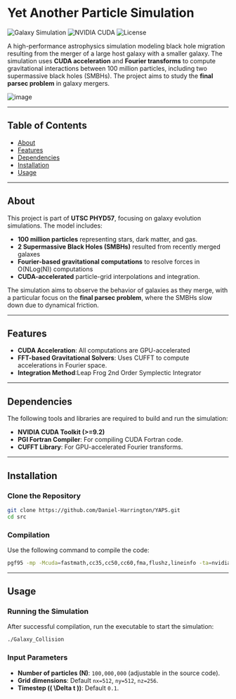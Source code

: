 # Yet Another Particle Simulation

![Galaxy Simulation](https://img.shields.io/badge/Simulation-Galaxy%20Collision-blue)
![NVIDIA CUDA](https://img.shields.io/badge/CUDA-NVIDIA-green)
![License](https://img.shields.io/badge/License-MIT-lightgrey)

A high-performance astrophysics simulation modeling black hole migration resulting from the merger of a large host galaxy with a smaller galaxy. The simulation uses **CUDA acceleration** and **Fourier transforms** to compute gravitational interactions between 100 million particles, including two supermassive black holes (SMBHs). The project aims to study the **final parsec problem** in galaxy mergers.

![image](https://github.com/user-attachments/assets/f59f08d6-8721-4ba9-a918-a0891dd2eb90)

---

## Table of Contents
- [About](#about)
- [Features](#features)
- [Dependencies](#dependencies)
- [Installation](#installation)
- [Usage](#usage)
---

## About

This project is part of **UTSC PHYD57**, focusing on galaxy evolution simulations. The model includes:

- **100 million particles** representing stars, dark matter, and gas.
- **2 Supermassive Black Holes (SMBHs)** resulted from recently merged galaxes
- **Fourier-based gravitational computations** to resolve forces in O(NLog(N)) computations
- **CUDA-accelerated** particle-grid interpolations and integration.

The simulation aims to observe the behavior of galaxies as they merge, with a particular focus on the **final parsec problem**, where the SMBHs slow down due to dynamical friction.

---

## Features

- **CUDA Acceleration**: All computations are GPU-accelerated
- **FFT-based Gravitational Solvers**: Uses CUFFT to compute accelerations in Fourier space.
- **Integration Method**:Leap Frog 2nd Order Symplectic Integrator
---

## Dependencies

The following tools and libraries are required to build and run the simulation:

- **NVIDIA CUDA Toolkit (>=9.2)**
- **PGI Fortran Compiler**: For compiling CUDA Fortran code.
- **CUFFT Library**: For GPU-accelerated Fourier transforms.

---

## Installation

### Clone the Repository

```bash
git clone https://github.com/Daniel-Harrington/YAPS.git
cd src
```

### Compilation

Use the following command to compile the code:

```bash
pgf95 -mp -Mcuda=fastmath,cc35,cc50,cc60,fma,flushz,lineinfo -ta=nvidia -tp=haswell -O2 -fast -Minfo=all -mcmodel=medium Galaxy_Collison.f95 -o Galaxy_Collision -L/usr/local/cuda-9.2/lib64 -lcufft -lcupti
```

---

## Usage

### Running the Simulation

After successful compilation, run the executable to start the simulation:

```bash
./Galaxy_Collision
```

### Input Parameters

- **Number of particles (N)**: `100,000,000` (adjustable in the source code).
- **Grid dimensions**: Default `nx=512`, `ny=512`, `nz=256`.
- **Timestep (\( \Delta t \))**: Default `0.1`.
